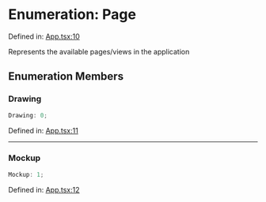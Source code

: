 # Enumeration: Page

Defined in: [App.tsx:10](https://github.com/Capstone-Projects-2025-Fall/project-001-sketch2screen/blob/f6427b83281d7a02723fc969f7748696727ec7bf/frontend/src/App/App.tsx#L10)

Represents the available pages/views in the application

## Enumeration Members

### Drawing

```ts
Drawing: 0;
```

Defined in: [App.tsx:11](https://github.com/Capstone-Projects-2025-Fall/project-001-sketch2screen/blob/f6427b83281d7a02723fc969f7748696727ec7bf/frontend/src/App/App.tsx#L11)

***

### Mockup

```ts
Mockup: 1;
```

Defined in: [App.tsx:12](https://github.com/Capstone-Projects-2025-Fall/project-001-sketch2screen/blob/f6427b83281d7a02723fc969f7748696727ec7bf/frontend/src/App/App.tsx#L12)
